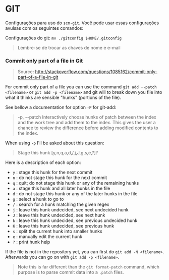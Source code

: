 # GIT

Configurações para uso do `scm-git`. Você pode usar essas configurações avulsas com os seguintes comandos:

Configurações do git: `mv ./gitconfig $HOME/.gitconfig`

> Lembre-se de trocar as chaves de nome e e-mail

### Commit only part of a file in Git
> Source: http://stackoverflow.com/questions/1085162/commit-only-part-of-a-file-in-git

For commit only part of a file you can use the command `git add --patch <filename>` or `git add -p <filename>` 
and git will to break down you file into what it thinks are sensible "hunks" (portions of the file).

See bellow a documentation for option `-P` for git-add:

>
> -p, --patch
>   Interactively choose hunks of patch between the index and the work tree and add them to the index. 
>   This gives the user a chance to review the difference before adding modified contents to the index.
> 

When using `-p` I'll be asked about this question:

> Stage this hunk [y,n,q,a,d,/,j,J,g,s,e,?]?

Here is a description of each option:

- `y` :  stage this hunk for the next commit
- `n` :  do not stage this hunk for the next commit
- `q` :  quit; do not stage this hunk or any of the remaining hunks
- `a` :  stage this hunk and all later hunks in the file
- `d` :  do not stage this hunk or any of the later hunks in the file
- `g` :  select a hunk to go to
- `/` :  search for a hunk matching the given regex
- `j` :  leave this hunk undecided, see next undecided hunk
- `J` :  leave this hunk undecided, see next hunk
- `k` :  leave this hunk undecided, see previous undecided hunk
- `K` :  leave this hunk undecided, see previous hunk
- `s` :  split the current hunk into smaller hunks
- `e` :  manually edit the current hunk
- `?` :  print hunk help

If the file is not in the repository yet, you can first do `git add -N <filename>`. 
Afterwards you can go on with `git add -p <filename>`.

> Note this is far different than the `git format-patch` command, 
> which purpose is to parse commit data into a `.patch` files.
